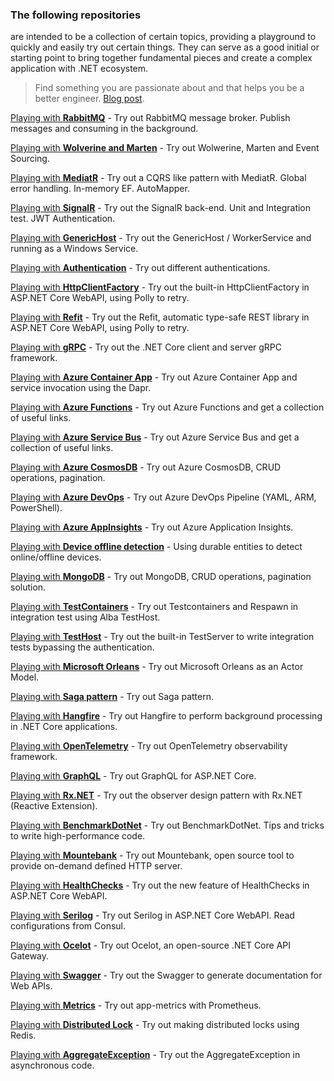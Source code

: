 ### The following repositories
are intended to be a collection of certain topics, providing a playground to quickly and easily try out certain things. They can serve as a good initial or starting point to bring together fundamental pieces and create a complex application with .NET ecosystem.

> Find something you are passionate about and that helps you be a better engineer. [Blog post](https://dev.to/vintharas/how-to-come-up-with-great-side-projects-3kb).

[Playing with **RabbitMQ**](https://github.com/19balazs86/PlayingWithRabbitMQ) - Try out RabbitMQ message broker. Publish messages and consuming in the background.

[Playing with **Wolverine and Marten**](https://github.com/19balazs86/PlayingWithWolverineMarten) - Try out Wolwerine, Marten and Event Sourcing.

[Playing with **MediatR**](https://github.com/19balazs86/PlayingWithMediatR) - Try out a CQRS like pattern with MediatR. Global error handling. In-memory EF. AutoMapper.

[Playing with **SignalR**](https://github.com/19balazs86/PlayingWithSignalR) - Try out the SignalR back-end. Unit and Integration test. JWT Authentication.

[Playing with **GenericHost**](https://github.com/19balazs86/PlayingWithGenericHost) - Try out the GenericHost / WorkerService and running as a Windows Service.

[Playing with **Authentication**](https://github.com/19balazs86/PlayingWithAuthentication) - Try out different authentications.

[Playing with **HttpClientFactory**](https://github.com/19balazs86/PlayingWithHttpClientFactory) - Try out the built-in HttpClientFactory in ASP.NET Core WebAPI, using Polly to retry.

[Playing with **Refit**](https://github.com/19balazs86/PlayingWithRefit) - Try out the Refit, automatic type-safe REST library in ASP.NET Core WebAPI, using Polly to retry.

[Playing with **gRPC**](https://github.com/19balazs86/PlayingWith_gRPC) - Try out the .NET Core client and server gRPC framework.

[Playing with **Azure Container App**](https://github.com/19balazs86/AzureContainerApp) - Try out Azure Container App and service invocation using the Dapr.

[Playing with **Azure Functions**](https://github.com/19balazs86/AzureFunctions) - Try out Azure Functions and get a collection of useful links.

[Playing with **Azure Service Bus**](https://github.com/19balazs86/AzureServiceBus) - Try out Azure Service Bus and get a collection of useful links.

[Playing with **Azure CosmosDB**](https://github.com/19balazs86/AzureCosmosDB) - Try out Azure CosmosDB, CRUD operations, pagination.

[Playing with **Azure DevOps**](https://github.com/19balazs86/AzureDevOps) - Try out Azure DevOps Pipeline (YAML, ARM, PowerShell).

[Playing with **Azure AppInsights**](https://github.com/19balazs86/AzureAppInsights) - Try out Azure Application Insights.

[Playing with **Device offline detection**](https://github.com/19balazs86/PlayingWithDeviceOfflineDetection) - Using durable entities to detect online/offline devices.

[Playing with **MongoDB**](https://github.com/19balazs86/PlayingWithMongoDB) - Try out MongoDB, CRUD operations, pagination solution.

[Playing with **TestContainers**](https://github.com/19balazs86/PlayingWithTestContainers) - Try out Testcontainers and Respawn in integration test using Alba TestHost.

[Playing with **TestHost**](https://github.com/19balazs86/PlayingWithTestHost) - Try out the built-in TestServer to write integration tests bypassing the authentication.

[Playing with **Microsoft Orleans**](https://github.com/19balazs86/PlayingWithOrleans) - Try out Microsoft Orleans as an Actor Model.

[Playing with **Saga pattern**](https://github.com/19balazs86/PlayingWithSagaPattern) - Try out Saga pattern.

[Playing with **Hangfire**](https://github.com/19balazs86/PlayingWithHangfire) - Try out Hangfire to perform background processing in .NET Core applications.

[Playing with **OpenTelemetry**](https://github.com/19balazs86/PlayingWithOpenTelemetry) - Try out OpenTelemetry observability framework.

[Playing with **GraphQL**](https://github.com/19balazs86/PlayingWithGraphQL) - Try out GraphQL for ASP.NET Core.

[Playing with **Rx.NET**](https://github.com/19balazs86/PlayingWithRxDotNet) - Try out the observer design pattern with Rx.NET (Reactive Extension).

[Playing with **BenchmarkDotNet**](https://github.com/19balazs86/PlayingWithBenchmarkDotNet) - Try out BenchmarkDotNet. Tips and tricks to write high-performance code.

[Playing with **Mountebank**](https://github.com/19balazs86/PlayingWithMountebank) - Try out Mountebank, open source tool to provide on-demand defined HTTP server.

[Playing with **HealthChecks**](https://github.com/19balazs86/PlayingWithHealthChecks) - Try out the new feature of HealthChecks in ASP.NET Core WebAPI.

[Playing with **Serilog**](https://github.com/19balazs86/Playing-with-Serilog) - Try out Serilog in ASP.NET Core WebAPI. Read configurations from Consul.

[Playing with **Ocelot**](https://github.com/19balazs86/PlayingWithOcelot) - Try out Ocelot, an open-source .NET Core API Gateway.

[Playing with **Swagger**](https://github.com/19balazs86/PlayingWithSwagger) - Try out the Swagger to generate documentation for Web APIs.

[Playing with **Metrics**](https://github.com/19balazs86/PlayingWithMetrics) - Try out app-metrics with Prometheus.

[Playing with **Distributed Lock**](https://github.com/19balazs86/PlayingWithDistributedLock) - Try out making distributed locks using Redis.

[Playing with **AggregateException**](https://github.com/19balazs86/PlayingWithAggregateException) - Try out the AggregateException in asynchronous code.